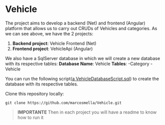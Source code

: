 # Vehicle

The project aims to develop a backend (Net) and frontend (Angular) platform that allows us to carry out CRUDs of Vehicles and categories.
As we can see above, we have the 2 projects:
1) **Backend project**: Vehicle Frontend (Net)
2) **Frontend project**: VehicleApi (Angular)
   
We also have a SqlServer database in which we will create a new database with its respective tables:
**Database Name**: Vehicle
**Tables**:
-Category
-Vehicle

You can run the following script([a VehicleDatabaseScript.sql](VehicleDatabaseScript.sql)) to create the database with its respective tables.

Clone this repository locally:

```console
git clone https://github.com/marcosmella/Vehicle.git
```
> **IMPORTANTE** Then in each project you will have a readme to know how to run it
